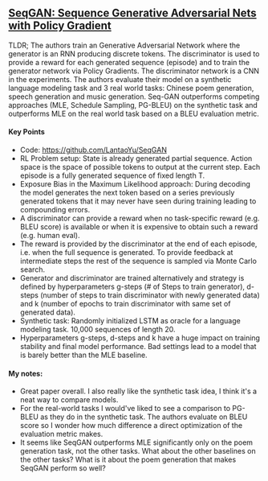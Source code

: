 ## [SeqGAN: Sequence Generative Adversarial Nets with Policy Gradient](https://arxiv.org/abs/1609.05473)

TLDR; The authors train an Generative Adversarial Network where the generator is an RNN producing discrete tokens.
The discriminator is used to provide a reward for each generated sequence (episode) and to train the generator
network via Policy Gradients. The discriminator network is a CNN in the experiments. The authors evaluate their
model on a synthetic language modeling task and 3 real world tasks: Chinese poem generation, speech generation and
music generation. Seq-GAN outperforms competing approaches (MLE, Schedule Sampling, PG-BLEU) on the synthetic task
and outperforms MLE on the real world task based on a BLEU evaluation metric.

#### Key Points

- Code: https://github.com/LantaoYu/SeqGAN
- RL Problem setup: State is already generated partial sequence. Action space is the space of possible tokens to
  output at the current step. Each episode is a fully generated sequence of fixed length T.
- Exposure Bias in the Maximum Likelihood approach: During decoding the model generates the next token based on
  a series previously generated tokens that it may never have seen during training leading to compounding errors.
- A discriminator can provide a reward when no task-specific reward (e.g. BLEU score) is available or when it is 
  expensive to obtain such a reward (e.g. human eval).
- The reward is provided by the discriminator at the end of each episode, i.e. when the full sequence is generated.
  To provide feedback at intermediate steps the rest of the sequence is sampled via Monte Carlo search.
- Generator and discriminator are trained alternatively and strategy is defined by hyperparameters g-steps
  (# of Steps to train generator), d-steps (number of steps to train discriminator with newly generated data) and
  k (number of epochs to train discriminator with same set of generated data).
- Synthetic task: Randomly initialized LSTM as oracle for a language modeling task. 10,000 sequences of length 20.
- Hyperparameters g-steps, d-steps and k have a huge impact on training stability and final model performance. Bad
  settings lead to a model that is barely better than the MLE baseline.

#### My notes:

- Great paper overall. I also really like the synthetic task idea, I think it's a neat way to compare models.
- For the real-world tasks I would've liked to see a comparison to PG-BLEU as they do in the synthetic task. The
  authors evaluate on BLEU score so I wonder how much difference a direct optimization of the evaluation metric makes.
- It seems like SeqGAN outperforms MLE significantly only on the poem generation task, not the other tasks. What about
  the other baselines on the other tasks? What is it about the poem generation that makes SeqGAN perform so well?

